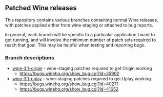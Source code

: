 ## Patched Wine releases ##

This repository contains various branches containing normal Wine
releases, with patches applied either from wine-staging or attached to
bug reports.

In general, each branch will be specific to a particular application I
want to get running, and will involve the minimum number of patch sets
required to reach that goal. This may be helpful when testing and
reporting bugs.


### Branch descriptions ###

 * [wine-3.1-origin](https://github.com/boltronics/wine/tree/wine-3.1-origin) -
   wine-staging patches required to get Origin working
   * https://bugs.winehq.org/show_bug.cgi?id=35902
 * [wine-3.1-uplay](https://github.com/boltronics/wine/tree/wine-3.1-uplay) -
   wine-staging patches required to get Uplay working
   * https://bugs.winehq.org/show_bug.cgi?id=40271
   * https://bugs.winehq.org/show_bug.cgi?id=41652
